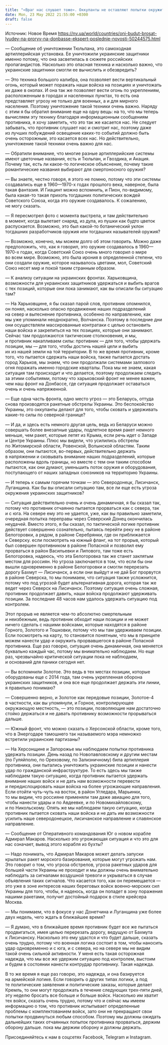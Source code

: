 ```yaml
---
title: "«Враг нас слушает тоже». Оккупанты не оставляют попытки окружить Северодонецк и Лисичанск — разговор с военным экспертом"
date: Mon, 23 May 2022 21:55:00 +0300
draft: false
---
```

Источник: Новое Время https://nv.ua/world/countries/oni-budut-brosat-lyudey-na-proryv-na-donbasse-ekspert-poslednie-novosti-50244575.html


— Сообщение об уничтожении Тюльпана, это самоходная артиллерийская установка. Ее уничтожили украинские защитники именно потому, что она засветилась в сюжете российских пропагандистов. Насколько это опасная техника и насколько важно, что украинские защитники смогли ее вычислить и обезвредить?

— Это техника большого калибра, она позволяет вести вертикальный огонь, который может поражать наши войска на позициях и уничтожать их даже в окопах. И она так же позволяет вести огонь по укреплениям, расположенным в городах и населенных пунктах, то есть она представляет угрозу не только для военных, а и для мирного населения. Поэтому уничтожение такой техники очень важно. Наряду с этим я бы обратил внимание еще на одну вещь: на то, что мы теперь вычисляем эту технику благодаря информационным сообщениям противника, я хочу заметить, что это так же касается нас. Не следует забывать, что противник слушает нас и смотрит нас, поэтому даже из лучших побуждений освещение каких-то событий должно быть очень осторожным, это касается всех нас. Но действительно, уничтожение такой техники очень важно для нас.

— Обратили внимание, что многие разные артиллерийские системы имеют цветочные названия, есть и Тюльпан, и Гвоздика, и Акация. Почему так, есть ли какое-то логическое объяснение, почему такие романтические названия выбирают для смертоносного оружия?

— Вы знаете, честно говоря, я этого не помню, потому что эти системы создавались еще в 1960—1970-х годах прошлого века, наверное, была такая фантазия. И Гиацинт можно вспомнить, и Пион, по-видимому, была какая-то такая прихоть тогдашних политических вождей Советского Союза, когда это оружие создавалось. К сожалению, не могу сказать.

— Я пересмотрел фото с момента выстрела, и там действительно в момент, когда вылетает снаряд, из дула, из пушки как будто цветок распускается. Возможно, это был какой-то ботанический уклон тогдашних разработчиков оружия или тогдашних назывателей оружия?

— Возможно, конечно, мы можем долго об этом говорить. Можно даже предположить, что, как я говорил, это оружие создавалось в 1960—1970-х годах, когда Советский Союз очень много говорил о мире во всем мире. Возможно, это была ирония в определенной степени, что они создали оружие, которое называлось цветами, мол, Советский Союз несет мир и покой таким странным образом.

— К анализу ситуации на украинских фронтах. Харьковщина, возможности для украинских защитников удержаться и выбить врагов с тех позиций, которые они пока занимают, как вы описали бы ситуацию там?

— На Харьковщине, я бы сказал парой слов, противник опомнился, он понял, насколько опасно продвижение наших подразделений на север и вытеснение противника, особенно по направлению, как мы уже упоминали неоднократно, Волчанска. Поэтому в последние дни они осуществляли массированные контратаки с целью остановить наши войска и закрепиться на тех позициях, которые они занимают. Сейчас там продолжаются тактические столкновения, и мы, и противник накапливаем силы: противник — для того, чтобы удержать позиции, мы — для того, чтобы достичь нашей цели и выбить их из нашей земли на той территории. В то же время противник, кроме того, что пытается сдержать наши войска, также пытается достать город Харьков, мы знаем, что они продолжали системами залпового огня поражать именно городские кварталы. Пока мы не знаем, какая ситуация там происходит и что делается, поэтому продолжаем следить за этими событиями, потому что харьковский фронт не менее важен, чем наш фронт на Донбассе, где ситуация продолжает оставаться очень и очень напряженной.

— Еще одна часть фронта, одно место угроз — это Беларусь, оттуда снова производятся ракетные обстрелы Украины. Это беспокойство Украины, это оккупанты делают для того, чтобы сковать и удерживать какие-то силы по северной границе?

— И да, и здесь есть немного другая цель, ведь из Беларуси можно совершать более внезапные удары, подлетное время ракет немного меньше, чем ракет, которые летят из Крыма, если речь идет о Западе и Центре Украины. Плюс мы видели, что усилились обстрелы по Житомирской области, Ровенской, Волынской областям. Таким образом, они пытаются, во-первых, действительно держать в напряжении и сковывать внимание наших подразделений, которые расположены вдоль границы, но вместе с тем они таким способом пытаются, как они думают, уменьшить поток оружия и оборудования, поступающего от наших западных союзников на территорию Украины.

— И теперь к самым горячим точкам — это Северодонецк, Лисичанск, Луганщина. Как бы вы описали ситуацию там, все ли еще есть угроза окружения украинских защитников?

— Ситуация действительно очень и очень динамичная, я бы сказал так, потому что противник отчаянно пытается прорваться как с севера, так и с юга. На севере ему это не удается, уже, как вы правильно заметили, очередная попытка переправы через Северский Донец окончилась неудачей. Вместо этого, я бы сказал, по тактической логике противник действует совершенно сознательно, пытаясь перейти реку не в районе Белогоровки, а рядом, в районе Серебрянки, где он приближается к Северску. если посмотреть на южный фланг, на тот прорыв, который был совершен противником в районе Попасной и позволил ему прорваться в район Васильевки и Липового, там тоже есть Белогоровка, надеюсь, что эта Белогоровка так же станет заклятым местом для россиян. Но угроза заключается в том, что если бы они вышли одновременно в районе Белогоровки и смогли перерезать дорогу Бахмут — Лисичанск, а если они выйдут и не дай Бог прорвутся в районе Северска, то мы понимаем, что ситуация также усложнится, потому что под угрозой будет альтернативная дорога, которая так же ведет через Северск на Лисичанск. Поэтому ситуация очень сложная, противник продолжает давить, наши войска продолжают удерживать позиции. За последние 48 часов нам удалось удержать ситуацию под контролем.

Этот прорыв не является чем-то абсолютно смертельным и неизбежным, ведь противник обходит наши позиции и не может ничего сделать с нашими войсками, которые находятся в районе Горного, Золотого и Тошковки, потому что мы там удерживаем позиции. Если посмотреть на карту, то становится понятным, что мы в принципе можем нанести удар и окружить прорвавшегося в районе Попасной противника. Еще раз говорю, ситуация очень динамичная, она меняется буквально каждый час, потому мы внимательно наблюдаем. Но еще раз, чрезвычайно критической ситуации пока не наблюдаем, и оснований для паники сегодня нет.

— Вы вспомнили Золотое. Это ведь в тех местах позиции, которые оборудованы еще с 2014 года, там очень укрепленная оборона украинских защитников, и она все еще продолжает держать эти линии, я правильно понимаю?

— Совершенно верно, и Золотое как передовые позиции, Золотое-4 в частности, как вы упомянули, и Горное, контролирующее окружающую местность, — это позиции, позволяющие нам достаточно стойко держаться и не давать противнику возможности прорываться дальше.

— Южный фронт, что можно сказать о Херсонской области, кроме того, что в Энергодаре тамошнего так называемого мэра немножко встретили украинские партизаны?

— На Херсонщине и Запорожье мы наблюдаем попытки противника удержать позиции. День назад по Новопавловскому и другим местам (по Гуляйполю, по Ореховому, по Зализничному) била артиллерия противника, они пытались уничтожить украинские позиции и нанести удар по гражданской инфраструктуре. То есть здесь мы также наблюдаем такую ситуацию, когда противник пытается удержать внимание наших войск и не дать нам возможности перевести и передислоцировать наши войска на более угрожающие направления. Если отойти чуть-чуть на восток, в район Угледара, Марьинки, то мы видим, что россияне применяли там даже авиацию для того, чтобы нанести удары и по Авдеевке, и по Новомихайловскому, и по Никольскому. Опять же мы наблюдаем такую ситуацию, когда противник пытается сковать наши войска и не дать им возможности усилить наше северодонецкое, лисичанское направление и славянское направление.

— Сообщение от Оперативного командования Юг о новом корабле Адмирал Макаров. Насколько это угрожающая ситуация и что это для нас означает, вывод этого корабля из бухты?

— Надо понимать, что Адмирал Макаров может делать запуски крылатых ракет морского базирования, которые могут угрожать нам. Это говорит о том, что угроза обстрелов, угроза ракетных ударов для большей части Украины не проходит и мы должны очень внимательно наблюдать за сигналами воздушной тревоги и укрываться в случае объявления таких сигналов. Что касается того, как он перемещается — это уже в зоне интересов наших береговых войск военно-морских сил Украины для того, чтобы, я надеюсь, когда он попадет в зону поражения нашими ракетами, получит достойный подарок в стиле крейсера Москва.

— Мы понимаем, что в фокусе у нас Донетчина и Луганщина уже более двух недель, чего ждать в ближайшее время?

— Я думаю, что в ближайшее время противник будет все же пытаться продвигаться, имея целью перерезать дорогу, ведущую от Бахмута к Лисичанску. Насколько это ему удастся и что будет дальше, сказать очень трудно, потому что военная логика состоит в том, чтобы наносить удар одновременно и с юга, и с севера, но на севере мы не видим такой очень сильной активности. У меня есть такая осторожная надежда, что мы все же удержим ситуацию под контролем, выстоим и будем в состоянии нанести контрудар противнику. Такая надежда.

В то же время я еще раз говорю, это надежда, и она базируется на армейской логике. Если говорить о других типах логики, а под те политические заявления и политические заказы, которые делает Кремль, то они могут продолжать в течение следующих трех-пяти дней, эту неделю бросать все больше и больше войск. Насколько им хватит тех войск, сказать очень трудно, потому что и сейчас мы имеем информацию о том, что противник испытывает определенные проблемы с комплектованием войск, зато они не прекращают свои попытки продвинуться любым способом. Поэтому мы должны ожидать дальнейших таких отчаянных попыток противника прорваться, держим оборону дальше. пока мы держим оборону и должны держать.

Присоединяйтесь к нам в соцсетях Facebook, Telegram и Instagram.
